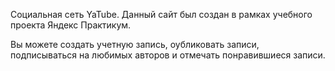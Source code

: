 Социальная сеть YaTube.
Данный сайт был создан в рамках учебного проекта Яндекс Практикум.

Вы можете создать учетную запись, оубликовать записи, 
подписываться на любимых авторов и отмечать понравившиеся записи.